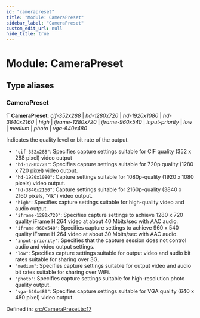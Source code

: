```yaml
---
id: "camerapreset"
title: "Module: CameraPreset"
sidebar_label: "CameraPreset"
custom_edit_url: null
hide_title: true
---
```


# Module: CameraPreset

## Type aliases

### CameraPreset

Ƭ **CameraPreset**: *cif-352x288* \| *hd-1280x720* \| *hd-1920x1080* \| *hd-3840x2160* \| *high* \| *iframe-1280x720* \| *iframe-960x540* \| *input-priority* \| *low* \| *medium* \| *photo* \| *vga-640x480*

Indicates the quality level or bit rate of the output.

* `"cif-352x288"`: Specifies capture settings suitable for CIF quality (352 x 288 pixel) video output
* `"hd-1280x720"`: Specifies capture settings suitable for 720p quality (1280 x 720 pixel) video output.
* `"hd-1920x1080"`: Capture settings suitable for 1080p-quality (1920 x 1080 pixels) video output.
* `"hd-3840x2160"`: Capture settings suitable for 2160p-quality (3840 x 2160 pixels, "4k") video output.
* `"high"`: Specifies capture settings suitable for high-quality video and audio output.
* `"iframe-1280x720"`: Specifies capture settings to achieve 1280 x 720 quality iFrame H.264 video at about 40 Mbits/sec with AAC audio.
* `"iframe-960x540"`: Specifies capture settings to achieve 960 x 540 quality iFrame H.264 video at about 30 Mbits/sec with AAC audio.
* `"input-priority"`: Specifies that the capture session does not control audio and video output settings.
* `"low"`: Specifies capture settings suitable for output video and audio bit rates suitable for sharing over 3G.
* `"medium"`: Specifies capture settings suitable for output video and audio bit rates suitable for sharing over WiFi.
* `"photo"`: Specifies capture settings suitable for high-resolution photo quality output.
* `"vga-640x480"`: Specifies capture settings suitable for VGA quality (640 x 480 pixel) video output.

Defined in: [src/CameraPreset.ts:17](https://github.com/cuvent/react-native-vision-camera/blob/daa3c48/src/CameraPreset.ts#L17)
